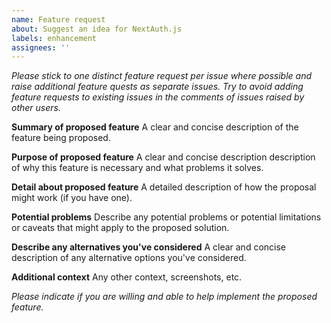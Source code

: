 ```yaml
---
name: Feature request
about: Suggest an idea for NextAuth.js
labels: enhancement
assignees: ''
---
```


*Please stick to one distinct feature request per issue where possible and raise additional feature quests as separate issues. Try to avoid adding feature requests to existing issues in the comments of issues raised by other users.*

**Summary of proposed feature**
A clear and concise description of the feature being proposed.

**Purpose of proposed feature**
A clear and concise description description of why this feature is necessary and what problems it solves.

**Detail about proposed feature**
A detailed description of how the proposal might work (if you have one).

**Potential problems**
Describe any potential problems or potential limitations or caveats that might apply to the proposed solution.

**Describe any alternatives you've considered**
A clear and concise description of any alternative options you've considered.

**Additional context**
Any other context, screenshots, etc.

*Please indicate if you are willing and able to help implement the proposed feature.*
